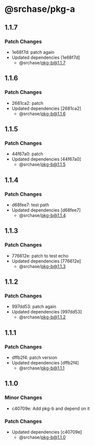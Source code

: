 # @srchase/pkg-a

## 1.1.7

### Patch Changes

- 1e68f7d: patch again
- Updated dependencies [1e68f7d]
  - @srchase/pkg-b@1.1.7

## 1.1.6

### Patch Changes

- 2681ca2: patch
- Updated dependencies [2681ca2]
  - @srchase/pkg-b@1.1.6

## 1.1.5

### Patch Changes

- 44f67a0: patch
- Updated dependencies [44f67a0]
  - @srchase/pkg-b@1.1.5

## 1.1.4

### Patch Changes

- d68fee7: test path
- Updated dependencies [d68fee7]
  - @srchase/pkg-b@1.1.4

## 1.1.3

### Patch Changes

- 776612e: patch to test echo
- Updated dependencies [776612e]
  - @srchase/pkg-b@1.1.3

## 1.1.2

### Patch Changes

- 997dd53: patch again
- Updated dependencies [997dd53]
  - @srchase/pkg-b@1.1.2

## 1.1.1

### Patch Changes

- dffb2f4: patch version
- Updated dependencies [dffb2f4]
  - @srchase/pkg-b@1.1.1

## 1.1.0

### Minor Changes

- c40709e: Add pkg-b and depend on it

### Patch Changes

- Updated dependencies [c40709e]
  - @srchase/pkg-b@1.1.0
